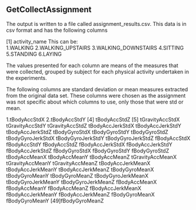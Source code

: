 ## GetCollectAssignment

The output is written to a file called assignment_results.csv.  This data is in csv format and has the following columns

[1]    activity_name
This can be:  
1.WALKING
2.WALKING_UPSTAIRS
3.WALKING_DOWNSTAIRS
4.SITTING
5.STANDING
6.LAYING

The values presented for each column are means of the measures that were collected, grouped by subject for each physical activity undertaken in the experiments. 

The following columns are standard deviation or mean measures extracted from the original data set.  These columns were chosen as the assignment was not specific about which columns to use, only those that were std or mean.

  1.tBodyAccStdX
  2.tBodyAccStdY
[4] tBodyAccStdZ
[5] tGravityAccStdX
tGravityAccStdY
tGravityAccStdZ
tBodyAccJerkStdX
tBodyAccJerkStdY
tBodyAccJerkStdZ
tBodyGyroStdX
tBodyGyroStdY
tBodyGyroStdZ
tBodyGyroJerkStdX
tBodyGyroJerkStdY
tBodyGyroJerkStdZ
fBodyAccStdX
fBodyAccStdY
fBodyAccStdZ
fBodyAccJerkStdX
fBodyAccJerkStdY
fBodyAccJerkStdZ
fBodyGyroStdX
fBodyGyroStdY
fBodyGyroStdZ
tBodyAccMeanX
tBodyAccMeanY
tBodyAccMeanZ
tGravityAccMeanX
tGravityAccMeanY
tGravityAccMeanZ
tBodyAccJerkMeanX
tBodyAccJerkMeanY
tBodyAccJerkMeanZ
tBodyGyroMeanX
tBodyGyroMeanY
tBodyGyroMeanZ
tBodyGyroJerkMeanX
tBodyGyroJerkMeanY
tBodyGyroJerkMeanZ
fBodyAccMeanX
fBodyAccMeanY
fBodyAccMeanZ
fBodyAccJerkMeanX
fBodyAccJerkMeanY
fBodyAccJerkMeanZ
fBodyGyroMeanX
fBodyGyroMeanY
[49]fBodyGyroMeanZ